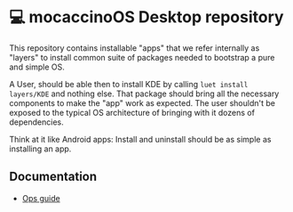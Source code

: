 # :computer: mocaccinoOS Desktop repository

This repository contains installable "apps" that we refer internally as "layers" to install common suite of packages needed to bootstrap a pure and simple OS.

A User, should be able then to install KDE by calling `luet install layers/KDE` and nothing else. That package should bring all the necessary components to make the "app" work as expected. The user shouldn't be exposed to the typical OS architecture of bringing with it dozens of dependencies. 

Think at it like Android apps: Install and uninstall should be as simple as installing an app.

## Documentation

- [Ops guide](https://github.com/mocaccinoOS/desktop/blob/master/docs/ops_guide_to_galaxy.md)
